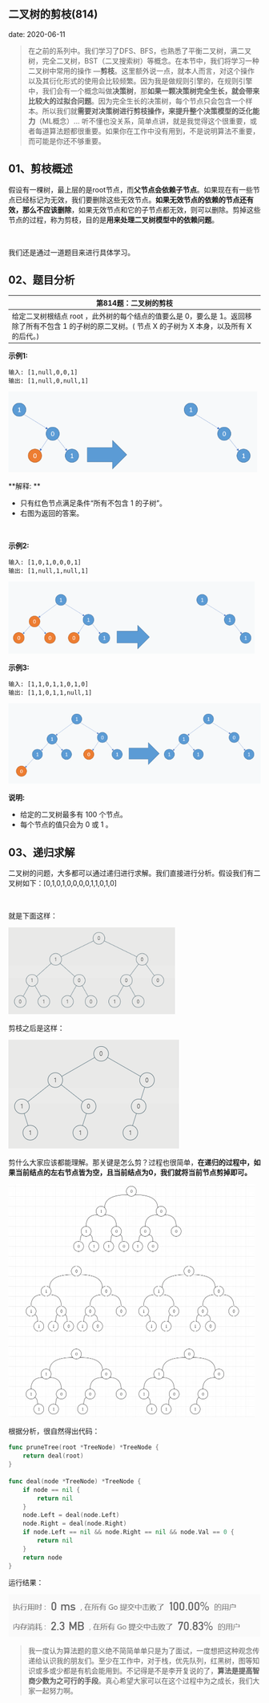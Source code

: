  
## 二叉树的剪枝(814)
date: 2020-06-11
 


> 在之前的系列中。我们学习了DFS、BFS，也熟悉了平衡二叉树，满二叉树，完全二叉树，BST（二叉搜索树）等概念。在本节中，我们将学习一种二叉树中常用的操作 —**剪枝**。这里额外说一点，就本人而言，对这个操作以及其衍化形式的使用会比较频繁。因为我是做规则引擎的，在规则引擎中，我们会有一个概念叫做**决策树**，那**如果一颗决策树完全生长，就会带来比较大的过拟合问题**。因为完全生长的决策树，每个节点只会包含一个样本。所以我们就**需要对决策树进行剪枝操作，来提升整个决策模型的泛化能力**（ML概念）... 听不懂也没关系，简单点讲，就是我觉得这个很重要，或者每道算法题都很重要。如果你在工作中没有用到，不是说明算法不重要，而可能是你还不够重要。

## 01、剪枝概述

假设有一棵树，最上层的是root节点，而**父节点会依赖子节点**。如果现在有一些节点已经标记为无效，我们要删除这些无效节点。**如果无效节点的依赖的节点还有效，那么不应该删除**，如果无效节点和它的子节点都无效，则可以删除。剪掉这些节点的过程，称为剪枝，目的是**用来处理二叉树模型中的依赖问题**。

<br/>

我们还是通过一道题目来进行具体学习。

## 02、题目分析

| 第814题：二叉树的剪枝                                        |
| ------------------------------------------------------------ |
| 给定二叉树根结点 root ，此外树的每个结点的值要么是 0，要么是 1。返回移除了所有不包含 1 的子树的原二叉树。( 节点 X 的子树为 X 本身，以及所有 X 的后代。) |

**示例1:**

```
输入: [1,null,0,0,1]
输出: [1,null,0,null,1]
```

<img src="./408/1.jpg" alt="img" style="zoom: 67%;" />

**解释: **

- 只有红色节点满足条件“所有不包含 1 的子树”。
- 右图为返回的答案。

<br/>

**示例2:**

```
输入: [1,0,1,0,0,0,1]
输出: [1,null,1,null,1]
```

<img src="./408/2.jpg" alt="img" style="zoom: 67%;" />

**示例3:**

```
输入: [1,1,0,1,1,0,1,0]
输出: [1,1,0,1,1,null,1]
```

<img src="./408/3.jpg" alt="img" style="zoom: 67%;" />

**说明:**

- 给定的二叉树最多有 100 个节点。
- 每个节点的值只会为 0 或 1 。

## 03、递归求解

二叉树的问题，大多都可以通过递归进行求解。我们直接进行分析。假设我们有二叉树如下：[0,1,0,1,0,0,0,0,1,1,0,1,0]

<br/>

就是下面这样：

<img src="./408/4.jpg" alt="img" style="zoom: 80%;" />

剪枝之后是这样：

<img src="./408/5.jpg" alt="img"  />

剪什么大家应该都能理解。那关键是怎么剪？过程也很简单，**在递归的过程中，如果当前结点的左右节点皆为空，且当前结点为0，我们就将当前节点剪掉即可。**

<img src="./408/6.jpg" alt="img" style="zoom:50%;" />

根据分析，很自然得出代码：

```go
func pruneTree(root *TreeNode) *TreeNode {
	return deal(root)
}

func deal(node *TreeNode) *TreeNode {
	if node == nil {
		return nil
	}
	node.Left = deal(node.Left)
	node.Right = deal(node.Right)
	if node.Left == nil && node.Right == nil && node.Val == 0 {
		return nil
	}
	return node
}
```

运行结果：

<img src="./408/7.jpg" alt="img" style="zoom:80%;" />

<br/>

> 我一度认为算法题的意义绝不简简单单只是为了面试，一度想把这种观念传递给认识我的朋友们。至少在工作中，对于栈，优先队列，红黑树，图等知识或多或少都是有机会能用到。不记得是不是李开复说的了，**算法是提高智商少数为之可行的手段**。真心希望大家可以在这个过程中为之成长，我们大家一起努力啊。